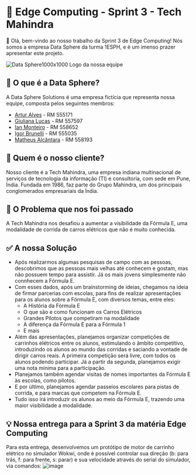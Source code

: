 # 🤖 Edge Computing - Sprint 3 - Tech Mahindra
👋 Olá, bem-vindo ao nosso trabalho da Sprint 3 de Edge Computing! Nós somos a empresa Data Sphere da turma 1ESPH, e é um imenso prazer apresentar este projeto.

![Data Sphere1000x1000](https://github.com/ianmonteirom/CP2-Edge/assets/152393807/0fe80a9b-6290-417d-8367-2abe3824d0b0)
Logo da nossa equipe
## 🔮 O que é a Data Sphere?
A Data Sphere Solutions é uma empresa fictícia que representa nossa equipe, composta pelos seguintes membros:
-  <a href="https://www.linkedin.com/in/artur-alves-tenca-b1ba862b6/">Artur Alves</a> - RM 555171 
- <a href="https://www.linkedin.com/in/giuliana-lucas-85b4532b6/">Giuliana Lucas</a> - RM 557597
- <a href="https://www.linkedin.com/in/ian-monteiro-moreira-a4543a2b7/">Ian Monteiro</a> - RM 558652 
- <a href="https://www.linkedin.com/in/igor-brunelli-ralo-39143a2b7/">Igor Brunelli</a> - RM 555035
- <a href="https://www.linkedin.com/in/matheus-estev%C3%A3o-5248b9238/">Matheus Alcântara</a> - RM 558193

## 👥 Quem é o nosso cliente?
Nosso cliente é a Tech Mahindra, uma empresa indiana multinacional de serviços de tecnologia da informação (TI) e consultoria, com sede em Pune, Índia. Fundada em 1986, faz parte do Grupo Mahindra, um dos principais conglomerados empresariais da Índia.

## 🤔 O Problema que nos foi passado
A Tech Mahindra nos desafiou a aumentar a visibilidade da Fórmula E, uma modalidade de corrida de carros elétricos que não é muito conhecida.

## ✅ A nossa Solução
- Após realizarmos algumas pesquisas de campo com as pessoas, descobrimos que as pessoas mais velhas até conhecem e gostam, mas não possuem tempo para assistir. Já os mais jovens simplesmente não connhecem a Fórmula E.
- Com esses dados, após um brainstorming de ideias, chegamos na ideia de firmar parcerias com escolas, para fins de realizar apresentações para os alunos sobre a Fórmula E, com diversos temas, entre eles:
  - A História da Fórmula E
  - O que são e como funcionam os Carros Elétricos
  - Grandes Pilotos que competiram na modalidade
  - A diferença da Fórmula E para a Fórmula 1
  - E mais
- Além das apresentações, planejamos organizar competições de carrinhos elétricos entre os alunos, estimulando o âmbito competitivo, introduzindo os alunos ao mundo das corridas e saciando a vontade de dirigir carros reais. A primeira competição será livre, com todos os alunos podendo participar. Já a partir da segunda, planejamos exigir uma nota mínima para a participação.
- Planejamos também agendar visitas de nomes importantes da Fórmula E às escolas, como pilotos.
- E por último, planejamos agendar passeios escolares para pistas de corrida, e para marcas que competem na Fórmula E.
- Tudo isso irá introduzir os alunos ao meio da Fórmula E, trazendo uma maior visibilidade a modalidade.

## 💡 Nossa entrega para a Sprint 3 da matéria Edge Computing
Para esta entrega, desenvolvemos um protótipo de motor de carrinho elétrico no simulador Wokwi, onde é possível controlar sua direção (b: para trás, f: para frente, s: parar) e sua velocidade através do serial do simulador, via comandos:
![image](https://github.com/user-attachments/assets/a24c2465-6566-4395-8e59-9e95b05fd763)
